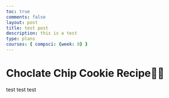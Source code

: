 ```yaml
---
toc: true
comments: false
layout: post
title: test post
description: this is a test
type: plans
courses: { compsci: {week: 0} }
--- 
```


# Choclate Chip Cookie Recipe🥣🍪
test test test